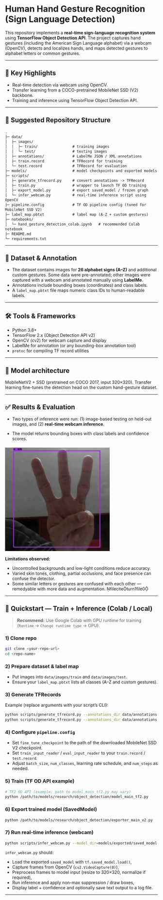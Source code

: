 # Human Hand Gesture Recognition (Sign Language Detection)

This repository implements a **real-time sign-language recognition system** using **TensorFlow Object Detection API**. The project captures hand gestures (including the American Sign Language alphabet) via a webcam (OpenCV), detects and localizes hands, and maps detected gestures to alphabet letters or common gestures. 

---

## 🔎 Key Highlights

- Real-time detection via webcam using OpenCV.
- Transfer learning from a COCO-pretrained MobileNet SSD (V2) backbone.
- Training and inference using TensorFlow Object Detection API.
  
---

## 📁 Suggested Repository Structure

```
.
├─ data/
│  ├─ images/
│  │  ├─ train/                # training images
│  │  └─ test/                 # testing images
│  ├─ annotations/             # LabelMe JSON / XML annotations
│  ├─ train.record             # TFRecord for training
│  └─ test.record              # TFRecord for evaluation
├─ models/                     # model checkpoints and exported models
├─ scripts/
│  ├─ generate_tfrecord.py     # convert annotations -> TFRecord
│  ├─ train.py                 # wrapper to launch TF OD training
│  ├─ export_model.py          # export saved_model / frozen graph
│  └─ infer_webcam.py          # real-time inference script using OpenCV
├─ pipeline.config             # TF OD pipeline config (tuned for MobileNet SSD V2)
├─ label_map.pbtxt             # label map (A-Z + custom gestures)
├─ notebooks/
│  └─ hand_gesture_detection_colab.ipynb   # recommended Colab notebook
├─ README.md
└─ requirements.txt
```

---

## 🧩 Dataset & Annotation

- The dataset contains images for **26 alphabet signs (A–Z)** and additional custom gestures. Some data were pre-annotated; other images were captured with a webcam and annotated manually using **LabelMe**.
- Annotations include bounding boxes (coordinates) and class labels.
- A `label_map.pbtxt` file maps numeric class IDs to human-readable labels.
  
---

## 🛠 Tools & Frameworks

- Python 3.8+
- TensorFlow 2.x (Object Detection API v2)
- OpenCV (cv2) for webcam capture and display
- LabelMe for annotation (or any bounding-box annotation tool)
- `protoc` for compiling TF record utilities

---

## 🔧 Model architecture

MobileNetV2 + SSD (pretrained on COCO 2017, input 320×320). Transfer learning fine-tunes the detection head on the custom hand-gesture dataset.

---

## ✅ Results & Evaluation

- Two types of inference were run: (1) image-based testing on held-out images, and (2) **real-time webcam inference**.

- The model returns bounding boxes with class labels and confidence scores.

![Sample Detection](./results/img1.png)

**Limitations observed:**
- Uncontrolled backgrounds and low-light conditions reduce accuracy.
- Varied skin tones, clothing, partial occlusions, and face presence can confuse the detector.
- Some similar letters or gestures are confused with each other — remedyable with more data and augmentation. fileciteturn1file0

---

## 🚀 Quickstart — Train + Inference (Colab / Local)

> **Recommend:** Use Google Colab with GPU runtime for training (`Runtime` → `Change runtime type` → GPU).

### 1) Clone repo
```bash
git clone <your-repo-url>
cd <repo-name>
```

### 2) Prepare dataset & label map
- Put images into `data/images/train` and `data/images/test`.
- Ensure your `label_map.pbtxt` lists all classes (A–Z and custom gestures).

### 3) Generate TFRecords
Example (replace arguments with your script’s CLI):
```bash
python scripts/generate_tfrecord.py --annotations_dir data/annotations --images_dir data/images/train --output train.record --label_map label_map.pbtxt
python scripts/generate_tfrecord.py --annotations_dir data/annotations --images_dir data/images/test --output test.record --label_map label_map.pbtxt
```

### 4) Configure `pipeline.config`
- Set `fine_tune_checkpoint` to the path of the downloaded MobileNet SSD V2 checkpoint.
- Set `train_input_reader` / `eval_input_reader` to your `train.record` / `test.record`.
- Adjust `batch_size`, `num_classes`, learning rate schedule, and `num_steps` as needed.

### 5) Train (TF OD API example)
```bash
# TF2 OD API (example; path to model_main_tf2.py may vary)
python /path/to/models/research/object_detection/model_main_tf2.py     --model_dir=models/my_mobilenet_ssd_v2     --pipeline_config_path=pipeline.config
```

### 6) Export trained model (SavedModel)
```bash
python /path/to/models/research/object_detection/exporter_main_v2.py     --input_type image_tensor     --pipeline_config_path pipeline.config     --trained_checkpoint_dir models/my_mobilenet_ssd_v2     --output_directory models/exported/saved_model
```

### 7) Run real-time inference (webcam)
```bash
python scripts/infer_webcam.py --model_dir=models/exported/saved_model --label_map label_map.pbtxt
```

`infer_webcam.py` should:
- Load the exported `saved_model` with `tf.saved_model.load()`,
- Capture frames from OpenCV (`cv2.VideoCapture(0)`),
- Preprocess frames to model input (resize to 320×320, normalize if required),
- Run inference and apply non-max suppression / draw boxes,
- Display label + confidence and optionally save text output to a log file.

---


